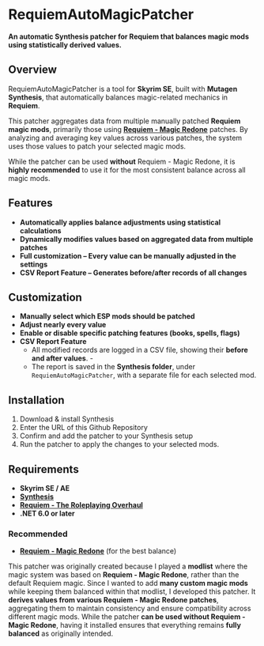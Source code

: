 # RequiemAutoMagicPatcher

**An automatic Synthesis patcher for Requiem that balances magic mods using statistically derived values.**

## Overview
RequiemAutoMagicPatcher is a tool for **Skyrim SE**, built with **Mutagen Synthesis**, that automatically balances magic-related mechanics in **Requiem**.

This patcher aggregates data from multiple manually patched **Requiem magic mods**, primarily those using **[Requiem - Magic Redone](https://www.nexusmods.com/skyrimspecialedition/mods/59302)** patches. By analyzing and averaging key values across various patches, the system uses those values to patch your selected magic mods.

While the patcher can be used **without** Requiem - Magic Redone, it is **highly recommended** to use it for the most consistent balance across all magic mods.

## Features
- **Automatically applies balance adjustments using statistical calculations**  
- **Dynamically modifies values based on aggregated data from multiple patches**  
- **Full customization – Every value can be manually adjusted in the settings**
- **CSV Report Feature – Generates before/after records of all changes**

## Customization
- **Manually select which ESP mods should be patched**
- **Adjust nearly every value**
- **Enable or disable specific patching features (books, spells, flags)**
- **CSV Report Feature**
  - All modified records are logged in a CSV file, showing their **before and after values**. - 
  - The report is saved in the **Synthesis folder**, under `RequiemAutoMagicPatcher`, with a separate file for each selected mod.

## Installation
1. Download & install Synthesis
2. Enter the URL of this Github Repository
3. Confirm and add the patcher to your Synthesis setup
4. Run the patcher to apply the changes to your selected mods.  

## Requirements
- **Skyrim SE / AE**
- **[Synthesis](https://github.com/Mutagen-Modding/Synthesis)**
- **[Requiem - The Roleplaying Overhaul](https://www.nexusmods.com/skyrimspecialedition/mods/60888)**
- **.NET 6.0 or later**

### Recommended
- **[Requiem - Magic Redone](https://www.nexusmods.com/skyrimspecialedition/mods/59302)** (for the best balance)

This patcher was originally created because I played a **modlist** where the magic system was based on **Requiem - Magic Redone**, rather than the default Requiem magic.
Since I wanted to add **many custom magic mods** while keeping them balanced within that modlist, I developed this patcher.
It **derives values from various Requiem - Magic Redone patches**, aggregating them to maintain consistency and ensure compatibility across different magic mods.
While the patcher **can be used without Requiem - Magic Redone**, having it installed ensures that everything remains **fully balanced** as originally intended.
